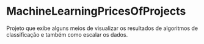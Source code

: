 # MachineLearningPricesOfProjects
Projeto que exibe alguns meios de visualizar os resultados de algoritmos de classificação e também como escalar os dados.

